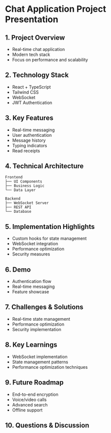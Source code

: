 # Chat Application Project Presentation

## 1. Project Overview
- Real-time chat application
- Modern tech stack
- Focus on performance and scalability

## 2. Technology Stack
- React + TypeScript
- Tailwind CSS
- WebSocket
- JWT Authentication

## 3. Key Features
- Real-time messaging
- User authentication
- Message history
- Typing indicators
- Read receipts

## 4. Technical Architecture
```
Frontend
├── UI Components
├── Business Logic
└── Data Layer

Backend
├── WebSocket Server
├── REST API
└── Database
```

## 5. Implementation Highlights
- Custom hooks for state management
- WebSocket integration
- Performance optimization
- Security measures

## 6. Demo
- Authentication flow
- Real-time messaging
- Feature showcase

## 7. Challenges & Solutions
- Real-time state management
- Performance optimization
- Security implementation

## 8. Key Learnings
- WebSocket implementation
- State management patterns
- Performance optimization techniques

## 9. Future Roadmap
- End-to-end encryption
- Voice/video calls
- Advanced search
- Offline support

## 10. Questions & Discussion